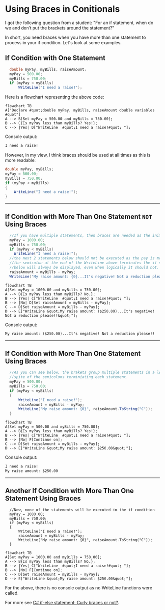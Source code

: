 # Using Braces in Conitionals

I got the following question from a student: "For an if statement, when do we and don’t put the brackets around the statement?"  
  
In short, you need braces when you have more than one statement to process in your if condition. Let's look at some examples.  

## If Condition with One Statement 

```csharp
  double myPay, myBills, raiseAmount;
  myPay = 500.00;
  myBills = 750.00;
  if (myPay < myBills)
      WriteLine("I need a raise!");
```

Here is a flowchart representing the above code:  

<!-- below from https://github.com/mermaid-js/mermaid -->
```mermaid
flowchart TB
A["Declare #quot;double myPay, myBills, raiseAmount double variables #quot"] 
A --> B[Set myPay = 500.00 and myBills = 750.00];
B --> C{Is myPay less than myBills? Yes!};
C --> |Yes| D["WriteLine  #quot;I need a raise!#quot; "];
```
Console output:

```txt
I need a raise!
```

However, in my view, I think braces should be used at all times as this is more readable:

```csharp
double myPay, myBills;
myPay = 500.00;
myBills = 750.00;
if (myPay < myBills)
{
    WriteLine("I need a raise!");
}
```

----
## If Condition with More Than One Statement `NOT` Using Braces

```csharp
  //If you have multiple statements, then braces are needed as the initial semicolon terminates the statement:
  myPay = 1000.00;
  myBills = 750.00;
  if (myPay < myBills)
    WriteLine("I need a raise!");
  //the next 2 statements below should not be executed as the pay is more than the bills, however
  //the semicolon at the end of the WriteLine above terminates the if statement and the WriteLine
  //below will always be displayed, even when logically it should not.
  raiseAmount = myBills - myPay;
  WriteLine("My raise amount: {0}...It's negative! Not a reduction please!!", raiseAmount.ToString("C"));
```

```mermaid
flowchart TB
A[Set myPay = 1000.00 and myBills = 750.00];
A --> B{Is myPay less than myBills? No.};
B --> |Yes| C["WriteLine  #quot;I need a raise!#quot; "];
B --> |No| D[Set raiseAmount = myBills - myPay];
C --> D[Set raiseAmount = myBills - myPay];
D --> E["WriteLine &quot;My raise amount: ($250.00)...It's negative! Not a reduction please!!&quot;"];
```

Console output:

```txt
My raise amount: ($250.00)...It's negative! Not a reduction please!!
```

----

## If Condition with More Than One Statement Using Braces

```csharp
  //As you can see below, the brakets group multiple statements in a logical unit, in 
  //spite of the semicolons terminiating each statement.
  myPay = 500.00;
  myBills = 750.00;
  if (myPay < myBills)
  {
      WriteLine("I need a raise!");
      raiseAmount = myBills - myPay;
      WriteLine("My raise amount: {0}", raiseAmount.ToString("C"));
  }
```

```mermaid
flowchart TB
A[Set myPay = 500.00 and myBills = 750.00];
A --> B{Is myPay less than myBills? Yes!};
B --> |Yes| C["WriteLine  #quot;I need a raise!#quot; "];
B --> |No| F[Continue on];
C --> D[Set raiseAmount = myBills - myPay];
D --> E["WriteLine &quot;My raise amount: $250.00&quot;"];
```

Console output:

```txt
I need a raise!
My raise amount: $250.00
```

----

## Another If Condition with More Than One Statement Using Braces

```chsharp
  //Now, none of the statements will be executed in the if condition
  myPay = 1000.00;
  myBills = 750.00;
  if (myPay < myBills)
  {
      WriteLine("I need a raise!");
      raiseAmount = myBills - myPay;
      WriteLine("My raise amount: {0}", raiseAmount.ToString("C"));
  }
```

```mermaid
flowchart TB
A[Set myPay = 1000.00 and myBills = 750.00];
A --> B{Is myPay less than myBills? No.};
B --> |Yes| C["WriteLine  #quot;I need a raise!#quot; "];
B --> |No| F[Continue on];
C --> D[Set raiseAmount = myBills - myPay];
D --> E["WriteLine &quot;My raise amount: $250.00&quot;"];
```

For the above, there is no console output as no WriteLine functions were called.  

For more see [C# if-else statement: Curly braces or not?](https://social.technet.microsoft.com/wiki/contents/articles/37763.c-if-else-statement-curly-braces-or-not-an-in-depth-analysis.aspx).
